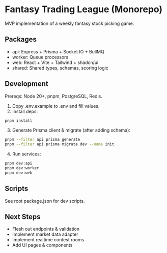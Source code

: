 # Fantasy Trading League (Monorepo)

MVP implementation of a weekly fantasy stock picking game.

## Packages
- api: Express + Prisma + Socket.IO + BullMQ
- worker: Queue processors
- web: React + Vite + Tailwind + shadcn/ui
- shared: Shared types, schemas, scoring logic

## Development
Prereqs: Node 20+, pnpm, PostgreSQL, Redis.

1. Copy .env.example to .env and fill values.
2. Install deps:
```bash
pnpm install
```
3. Generate Prisma client & migrate (after adding schema):
```bash
pnpm --filter api prisma generate
pnpm --filter api prisma migrate dev --name init
```
4. Run services:
```bash
pnpm dev:api
pnpm dev:worker
pnpm dev:web
```

## Scripts
See root package.json for dev scripts.

## Next Steps
- Flesh out endpoints & validation
- Implement market data adapter
- Implement realtime contest rooms
- Add UI pages & components
